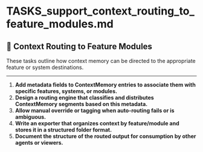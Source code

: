 # TASKS_support_context_routing_to_feature_modules.md

## 🔀 Context Routing to Feature Modules

These tasks outline how context memory can be directed to the appropriate feature or system destinations.

---

1. **Add metadata fields to ContextMemory entries to associate them with specific features, systems, or modules.**
2. **Design a routing engine that classifies and distributes ContextMemory segments based on this metadata.**
3. **Allow manual override or tagging when auto-routing fails or is ambiguous.**
4. **Write an exporter that organizes context by feature/module and stores it in a structured folder format.**
5. **Document the structure of the routed output for consumption by other agents or viewers.**
